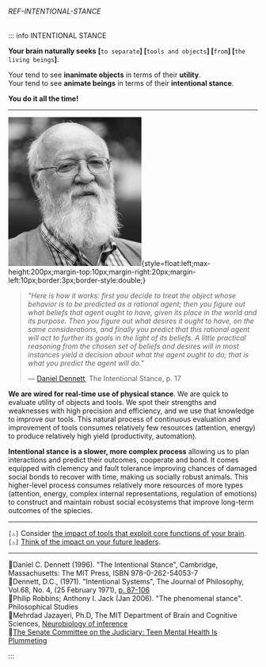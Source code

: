 ﻿###### REF-INTENTIONAL-STANCE
::: info INTENTIONAL STANCE

**Your brain naturally seeks** **[**`to separate`**] [**`tools and objects`**] [**`from`**] [**`the living beings`**]**.

Your tend to see **inanimate objects** in terms of their **utility**.  
Your tend to see **animate beings** in terms of their **intentional stance**.

**You do it all the time!**

---

![](/refs/assets/daniel-bennett.jpg){style=float:left;max-height:200px;margin-top:10px;margin-right:20px;margin-left:10px;border:3px;border-style:double;}

> _"Here is how it works: first you decide to treat the object whose behavior is to be predicted as a rational agent; then you figure out what beliefs that agent ought to have, given its place in the world and its purpose. Then you figure out what desires it ought to have, on the same considerations, and finally you predict that this rational agent will act to further its goals in the light of its beliefs. A little practical reasoning from the chosen set of beliefs and desires will in most instances yield a decision about what the agent ought to do; that is what you predict the agent will do."_
>
> — [Daniel Dennett](https://en.wikipedia.org/wiki/Daniel_Dennett), The Intentional Stance, p. 17

**We are wired for real-time use of physical stance**. We are quick to evaluate utility of objects and tools. We spot their strengths and weaknesses with high precision and efficiency, and we use that knowledge to improve our tools.
This natural process of continuous evaluation and improvement of tools consumes relatively few resources (attention, energy) to produce relatively high yield (productivity, automation).

**Intentional stance is a slower, more complex process** allowing us to plan interactions and predict their outcomes, cooperate and bond.
It comes equipped with clemency and fault tolerance improving chances of damaged social bonds to recover with time, making us socially robust animals.
This higher-level process consumes relatively more resources of more types (attention, energy, complex internal representations, regulation of emotions) to construct and maintain robust social ecosystems that improve long-term outcomes of the spiecies.

---

`[⚠]` Consider [the impact of tools that exploit core functions of your brain](https://www.anxiousgeneration.com/).  
`[⚠]` [Think of the impact on your future leaders](https://jonathanhaidt.com/social-media/).  

---

🔹Daniel C. Dennett (1996). "The Intentional Stance", Cambridge, Massachusetts: The MIT Press, ISBN 978-0-262-54053-7   
🔹Dennett, D.C., (1971). "Intentional Systems", The Journal of Philosophy, Vol.68, No. 4, (25 February 1971), [p. 87-106](http://human-nature.pbworks.com/f/Dennett,+Intentional+Systems.pdf)    
🔹Philip Robbins; Anthony I. Jack (Jan 2006). "The phenomenal stance". Philosophical Studies    
🔹Mehrdad Jazayeri, Ph.D, The MIT Department of Brain and Cognitive Sciences, [Neurobiology of inference](https://jazlab.org/)  
🔹[The Senate Committee on the Judiciary: Teen Mental Health Is Plummeting](https://www.judiciary.senate.gov/imo/media/doc/Haidt%20Testimony.pdf)

:::